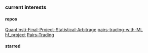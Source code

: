 ### current interests
#### repos
[QuantInsti-Final-Project-Statistical-Arbitrage](https://github.com/MilkwoodSF/QuantInsti-Final-Project-Statistical-Arbitrage)
[pairs-trading-with-ML](https://github.com/MilkwoodSF/pairs-trading-with-ML)
[hf_project](https://github.com/MilkwoodSF/hf_project)
[Pairs-Trading](https://github.com/MilkwoodSF/Pairs-Trading)
[]()
[]()
[]()
[]()
[]()
[]()
[]()
[]()
[]()
[]()
[]()

#### starred
[]()
[]()
[]()
[]()
[]()
[]()
[]()
[]()
[]()
[]()

<!--
-->
